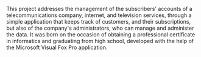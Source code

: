This project addresses the management of the subscribers' accounts of a telecommunications company, internet, and television services, through a simple application that keeps track of customers, and their subscriptions, but also of the company's administrators, who can manage and administer the data. It was born on the occasion of obtaining a professional certificate in informatics and graduating from high school, developed with the help of the Microsoft Visual Fox Pro application.

